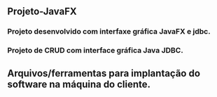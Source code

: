 ## Projeto-JavaFX

### Projeto desenvolvido com interfaxe gráfica JavaFX e jdbc.

### Projeto de CRUD com interface gráfica Java JDBC.


## Arquivos/ferramentas para implantação do software na máquina do cliente.


